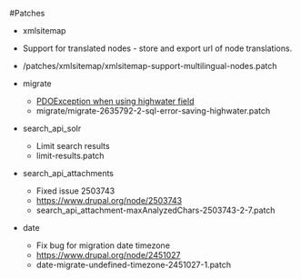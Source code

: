 #Patches

* xmlsitemap
 * Support for translated nodes - store and export url of node translations.
 * /patches/xmlsitemap/xmlsitemap-support-multilingual-nodes.patch

* migrate
  * [PDOException when using highwater field](https://www.drupal.org/node/2635792)
  * migrate/migrate-2635792-2-sql-error-saving-highwater.patch

* search_api_solr
  * Limit search results
  * limit-results.patch  

* search_api_attachments
  * Fixed issue 2503743
  * https://www.drupal.org/node/2503743
  * search_api_attachment-maxAnalyzedChars-2503743-2-7.patch

* date
  * Fix bug for migration date timezone
  * https://www.drupal.org/node/2451027
  * date-migrate-undefined-timezone-2451027-1.patch
